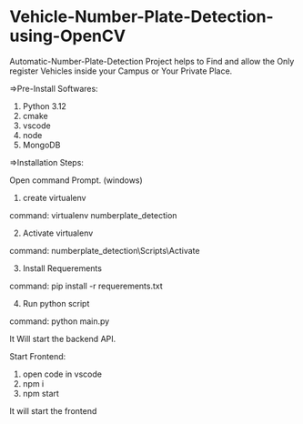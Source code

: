 # Vehicle-Number-Plate-Detection-using-OpenCV
Automatic-Number-Plate-Detection Project helps to Find and allow the Only register Vehicles inside your Campus or Your Private Place.

=>Pre-Install Softwares:
1. Python 3.12
2. cmake
3. vscode
4. node
5. MongoDB

=>Installation Steps:

Open command Prompt. (windows)
1. create virtualenv
   
command: virtualenv numberplate_detection

2. Activate virtualenv
   
command: numberplate_detection\Scripts\Activate

3. Install Requerements
   
command: pip install -r requerements.txt

4. Run python script
   
command: python main.py

It Will start the backend API.

Start Frontend:

1. open code in vscode
2. npm i
3. npm start

It will start the frontend
